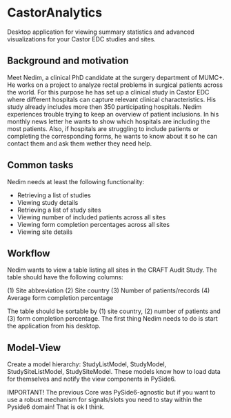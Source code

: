 # CastorAnalytics
Desktop application for viewing summary statistics and advanced visualizations for your Castor EDC studies and sites.

## Background and motivation
Meet Nedim, a clinical PhD candidate at the surgery department of MUMC+. He works on a project to analyze rectal 
problems in surgical patients across the world. For this purpose he has set up a clinical study in Castor EDC where
different hospitals can capture relevant clinical characteristics. His study already includes more then 350 participating
hospitals. Nedim experiences trouble trying to keep an overview of patient inclusions. In his monthly news letter he
wants to show which hospitals are including the most patients. Also, if hospitals are struggling to include patients or
completing the corresponding forms, he wants to know about it so he can contact them and ask them wether they need help.

## Common tasks
Nedim needs at least the following functionality:

- Retrieving a list of studies
- Viewing study details
- Retrieving a list of study sites
- Viewing number of included patients across all sites
- Viewing form completion percentages across all sites
- Viewing site details

## Workflow
Nedim wants to view a table listing all sites in the CRAFT Audit Study. The table should have the following columns:

(1) Site abbreviation
(2) Site country
(3) Number of patients/records
(4) Average form completion percentage

The table should be sortable by (1) site country, (2) number of patients and (3) form completion percentage. The first
thing Nedim needs to do is start the application from his desktop. 

## Model-View
Create a model hierarchy: StudyListModel, StudyModel, StudySiteListModel, StudySiteModel. These models know how to load
data for themselves and notify the view components in PySide6. 

IMPORTANT! The previous Core was PySide6-agnostic but if you want to use a robust mechanism for signals/slots you need
to stay within the Pyside6 domain! That is ok I think.
